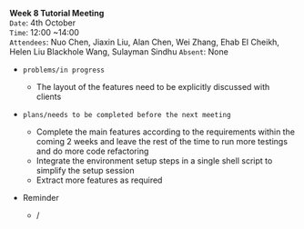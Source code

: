 **Week 8 Tutorial Meeting**  
`Date`: 4th October  
`Time`: 12:00 ~14:00  
`Attendees`: Nuo Chen, Jiaxin Liu, Alan Chen, Wei Zhang, Ehab EI Cheikh, Helen Liu Blackhole Wang, Sulayman Sindhu
`Absent`: None

- `problems/in progress`
    - The layout of the features need to be explicitly discussed with clients

- `plans/needs to be completed before the next meeting`
    - Complete the main features according to the requirements within the coming 2 weeks and leave the rest of the time to run more testings and do more code refactoring
    - Integrate the environment setup steps in a single shell script to simplify the setup session
    - Extract more features as required

- Reminder
    - /